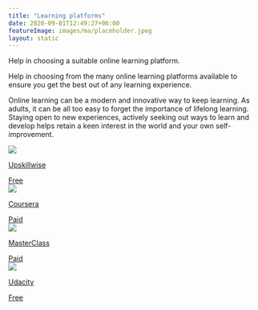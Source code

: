 ```yaml
---
title: "Learning platforms"
date: 2020-09-01T12:49:27+06:00
featureImage: images/ma/placeholder.jpeg
layout: static
---
```


Help in choosing a suitable online learning platform.

Help in choosing from the many online learning platforms available to ensure you get the best out of any learning experience.

Online learning can be a modern and innovative way to keep learning. As adults, it can be all too easy to forget the importance of lifelong learning. Staying open to new experiences, actively seeking out ways to learn and develop helps retain a keen interest in the world and your own self-improvement.

<a class="ma-link" href="https://upskillwise.com/online-learning-platforms/"><div class="ma-card ma-card-Learning"><div class="ma-icon"><img src ="/images/icon-check.png"/></div><div class="ma-name"><p>Upskillwise</p></div><div class="ma-paid-text"><span>Free</span></div></div></a><a class="ma-link" href="https://www.coursera.org/"><div class="ma-card ma-card-Learning"><div class="ma-icon"><img src ="/images/icon-pound.png"/></div><div class="ma-name"><p>Coursera</p></div><div class="ma-paid-text"><span>Paid</span></div></div></a><a class="ma-link" href="https://www.masterclass.com/"><div class="ma-card ma-card-Learning"><div class="ma-icon"><img src ="/images/icon-pound.png"/></div><div class="ma-name"><p>MasterClass</p></div><div class="ma-paid-text"><span>Paid</span></div></div></a><a class="ma-link" href="https://www.udacity.com/"><div class="ma-card ma-card-Learning"><div class="ma-icon"><img src ="/images/icon-check.png"/></div><div class="ma-name"><p>Udacity</p></div><div class="ma-paid-text"><span>Free</span></div></div></a>  

<br/><br/>






